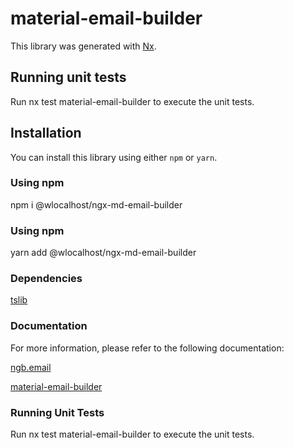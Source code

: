 # material-email-builder

This library was generated with [Nx](https://nx.dev).

## Running unit tests

Run nx test material-email-builder to execute the unit tests.

## Installation

You can install this library using either `npm` or `yarn`.

### Using npm

npm i @wlocalhost/ngx-md-email-builder

### Using npm

yarn add @wlocalhost/ngx-md-email-builder

### Dependencies

[tslib](https://www.npmjs.com/package/tslib)

### Documentation

For more information, please refer to the following documentation:

[ngb.email](https://docs.ngb.email)

[material-email-builder](https://docs.ngb.email/templates/default-templates/material-email-builder)

### Running Unit Tests

Run nx test material-email-builder to execute the unit tests.